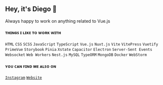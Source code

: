 ## Hey, it's Diego 🦎
Always happy to work on anything related to Vue.js
<br />

#### ᴛʜɪɴɢꜱ ɪ ʟɪᴋᴇ ᴛᴏ ᴡᴏʀᴋ ᴡɪᴛʜ
`HTML` `CSS` `SCSS` `JavaScript` `TypeScript` `Vue.js` `Nuxt.js` `Vite` `VitePress` `Vuetify` `PrimeVue` `Storybook` `Pinia` `Xstate` `Capacitor` `Electron` `Server-Sent Events` `Websocket` `Web Workers` `Nest.js` `MySQL` `TypeORM` `MongoDB` `Docker` `WebStorm`
<br />

#### ʏᴏᴜ ᴄᴀɴ ꜰɪɴᴅ ᴍᴇ ᴀʟꜱᴏ ᴏɴ
[`Instagram`](https://instagram.com/dxlliv)
[`Website`](https://dxlliv.github.io) 
